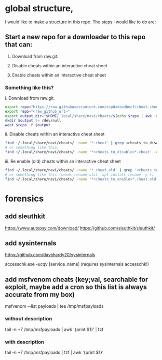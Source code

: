 

# global structure,

I would like to make a structure in this repo. The steps i would like to do are:

## Start a new repo for a downloader to this repo that can:
1. Download from raw.git.

1. Disable cheats within an interactive cheat sheet

1. Enable cheats within an interactive cheat sheet


### Something like this?


i. Download from raw.git.

```bash
export repo="https://raw.githubusercontent.com/esp0xdeadbeef/cheat.sheets/main/bruteforce.cheat"
export repo="<raw_github_url>"
export output_dir="$HOME/.local/share/navi/cheats/$(echo $repo | awk -F '/' '{print $4"__"$5}')"
mkdir $output 2> /dev/null
wget $repo -P $output
```

ii. Disable cheats within an interactive cheat sheet

```bash
find ~/.local/share/navi/cheats/ -name '*.cheat' | grep <cheats_to_disable> | while read line; do mv $line $line.old; done
# or something like this:
find ~/.local/share/navi/cheats/ -name '*<cheats_to_disable>*.cheat' -exec echo mv {} {}.old \;
```

iii. Re enable (old) cheats within an interactive cheat sheet 

```bash
find ~/.local/share/navi/cheats/ -name '*.cheat.old' | grep '<cheats_to_enable>' | while read line; do mv $line $(echo "$line" | sed 's/\.old//g' ); done
# or something like this (needs rename util `apt install rename -y`):
find ~/.local/share/navi/cheats/ -name '*<cheats_to_enable>*.cheat.old' -exec rename 's/\.old//;' {} \;
```



# forensics
## add sleuthkit
https://www.autopsy.com/download/
https://github.com/sleuthkit/sleuthkit/

## add sysinternals
https://github.com/davehardy20/sysinternals

accesschk.exe -ucqv [service_name] (requires sysinternals accesschk!)


## add msfvenom cheats (key;val, searchable for exploit, maybe add a cron so this list is always accurate from my box)
msfvenom --list payloads | tee /tmp/msfpayloads
### without description
tail -n +7 /tmp/msfpayloads | awk '{print $1}' | fzf
### with description
tail -n +7 /tmp/msfpayloads | fzf | awk '{print $1}'





